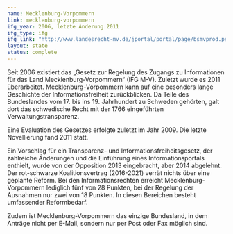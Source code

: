 ```yaml
---
name: Mecklenburg-Vorpommern
link: mecklenburg-vorpommern
ifg_year: 2006, letzte Änderung 2011
ifg_type: ifg
ifg_link: "http://www.landesrecht-mv.de/jportal/portal/page/bsmvprod.psml?showdoccase=1&doc.id=jlr-InfFrGMVrahmen&doc.part=X&doc.origin=bs&st=lr"
layout: state
status: complete
---
```

Seit 2006 existiert das „Gesetz zur Regelung des Zugangs zu
Informationen für das Land Mecklenburg-Vorpommern“
(IFG M-V). Zuletzt wurde es 2011 überarbeitet.
Mecklenburg-Vorpommern kann auf eine besonders lange
Geschichte der Informationsfreiheit zurückblicken. Da Teile
des Bundeslandes vom 17. bis ins 19. Jahrhundert zu Schweden
gehörten, galt dort das schwedische Recht mit der 1766 eingeführten
Verwaltungstransparenz. 

Eine Evaluation des Gesetzes erfolgte zuletzt im Jahr 2009. Die letzte Novellierung fand 2011 statt.

Ein Vorschlag für ein Transparenz- und Informationsfreiheitsgesetz,
der zahlreiche Änderungen und die Einführung eines
Informationsportals enthielt, wurde von der Opposition 2013
eingebracht, aber 2014 abgelehnt. Der rot-schwarze Koalitionsvertrag (2016-2021) verrät nichts über eine geplante Reform.
Bei den Informationsrechten erreicht Mecklenburg-Vorpommern lediglich fünf von 28 Punkten, bei der Regelung der Ausnahmen
nur zwei von 18 Punkten. In diesen Bereichen besteht umfassender Reformbedarf. 

Zudem ist Mecklenburg-Vorpommern das einzige Bundesland, in dem Anträge nicht per E-Mail, sondern nur per Post oder Fax möglich sind.
